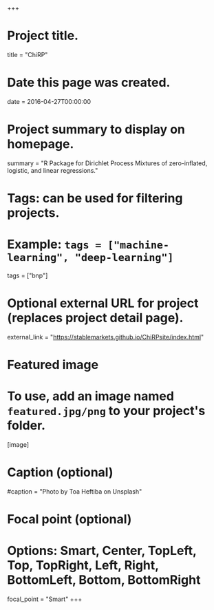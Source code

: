 +++
# Project title.
title = "ChiRP"

# Date this page was created.
date = 2016-04-27T00:00:00

# Project summary to display on homepage.
summary = "R Package for Dirichlet Process Mixtures of zero-inflated, logistic, and linear regressions."

# Tags: can be used for filtering projects.
# Example: `tags = ["machine-learning", "deep-learning"]`
tags = ["bnp"]

# Optional external URL for project (replaces project detail page).
external_link = "https://stablemarkets.github.io/ChiRPsite/index.html"

# Featured image
# To use, add an image named `featured.jpg/png` to your project's folder. 
[image]
  # Caption (optional)
  #caption = "Photo by Toa Heftiba on Unsplash"

  # Focal point (optional)
  # Options: Smart, Center, TopLeft, Top, TopRight, Left, Right, BottomLeft, Bottom, BottomRight
  focal_point = "Smart"
+++
